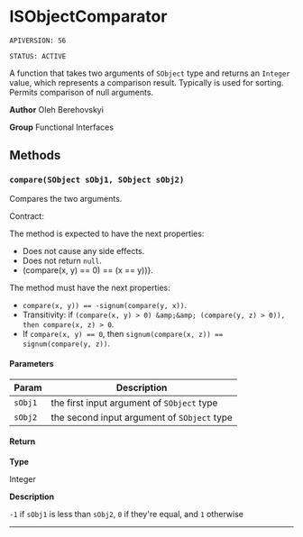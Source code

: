 # ISObjectComparator

`APIVERSION: 56`

`STATUS: ACTIVE`

A function that takes two arguments of `SObject` type and returns an `Integer` value, which represents a comparison result. Typically is used for sorting. Permits comparison of null arguments.


**Author** Oleh Berehovskyi


**Group** Functional Interfaces

## Methods
### `compare(SObject sObj1, SObject sObj2)`

Compares the two arguments. <p>Contract:</p> The method is expected to have the next properties: <ul>     <li>Does not cause any side effects.</li>     <li>Does not return `null`.</li>     <li>(compare(x, y) == 0) == (x == y))}.</li> </ul> The method must have the next properties: <ul>     <li>`compare(x, y)) == -signum(compare(y, x))`.</li>     <li>Transitivity: if `(compare(x, y) > 0) &amp;&amp; (compare(y, z) > 0)), then compare(x, z) > 0`.</li>     <li>If `compare(x, y) == 0`, then `signum(compare(x, z)) == signum(compare(y, z))`.</li> </ul>

#### Parameters
|Param|Description|
|---|---|
|`sObj1`|the first input argument of `SObject` type|
|`sObj2`|the second input argument of `SObject` type|

#### Return

**Type**

Integer

**Description**

`-1` if `sObj1` is less than `sObj2`, `0` if they&apos;re equal, and `1` otherwise

---

